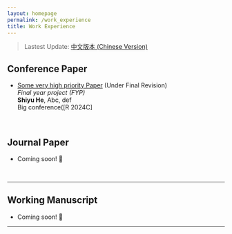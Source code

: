 ```yaml
---
layout: homepage
permalink: /work_experience
title: Work Experience
---
```


> Lastest Update: [中文版本 (Chinese Version)](http://shiyuhe.com/assets/files/curriculum_vitae.pdf)

## Conference Paper

- [Some very high priority Paper](http://shiyuhe.com/file/404/) (Under Final Revision)<br>*Final year project (FYP)*<br>**Shiyu He**, Abc, def<br>Big conference([R 2024C]


  <br>

## Journal Paper

- Coming soon! 🚀

  <br>

---

## Working Manuscript
- Coming soon! 🚀
  <br>

---
